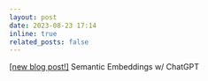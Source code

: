 ```yaml
---
layout: post
date: 2023-08-23 17:14
inline: true
related_posts: false
---
```

[[new blog post!]](/blog/2023/embedding-gpt) Semantic Embeddings w/ ChatGPT